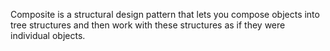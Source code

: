 Composite is a structural design pattern that lets you compose objects into tree structures and then work with these structures as if they were individual objects.
